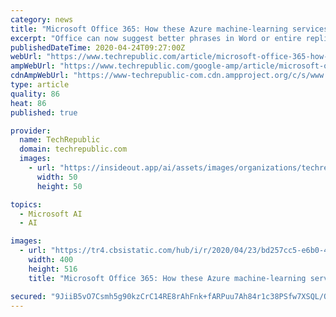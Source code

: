 ```yaml
---
category: news
title: "Microsoft Office 365: How these Azure machine-learning services will make you more productive and efficient"
excerpt: "Office can now suggest better phrases in Word or entire replies in Outlook, design your PowerPoint slides, and coach you on presenting them. Microsoft built those features with Azure Machine Learning and big models - while keeping your Office 365 data private. The Microsoft Office clients have been getting smarter for several years: the first ..."
publishedDateTime: 2020-04-24T09:27:00Z
webUrl: "https://www.techrepublic.com/article/microsoft-office-365-how-these-azure-machine-learning-services-will-make-you-more-productive-and-efficient/"
ampWebUrl: "https://www.techrepublic.com/google-amp/article/microsoft-office-365-how-these-azure-machine-learning-services-will-make-you-more-productive-and-efficient/"
cdnAmpWebUrl: "https://www-techrepublic-com.cdn.ampproject.org/c/s/www.techrepublic.com/google-amp/article/microsoft-office-365-how-these-azure-machine-learning-services-will-make-you-more-productive-and-efficient/"
type: article
quality: 86
heat: 86
published: true

provider:
  name: TechRepublic
  domain: techrepublic.com
  images:
    - url: "https://insideout.app/ai/assets/images/organizations/techrepublic.com-50x50.jpg"
      width: 50
      height: 50

topics:
  - Microsoft AI
  - AI

images:
  - url: "https://tr4.cbsistatic.com/hub/i/r/2020/04/23/bd257cc5-e6b0-4817-bbcd-b95ebcdf40a3/resize/400x/529012c6be678840cc1a17dd23cb25e0/acronyms-ml.jpg"
    width: 400
    height: 516
    title: "Microsoft Office 365: How these Azure machine-learning services will make you more productive and efficient"

secured: "9JiiB5vO7Csmh5g90kzCrC14RE8rAhFnk+fARPuu7Ah84r1c38PSfw7XSQL/Q8MKqSJaD1bik2SnZNJEmKBeLbKXLk4gAhvJr5wY/uvXY2BKuiUbGzuvU0uT1UeAD+LfNpYUEojYv9FPlUErVr7xPqLVb6+sY8hsr8/k76JzyPJNhJSQGN+ipHJbKBmBG6ZC/w6KWnB3rvDEMYMn2hw5Fh9WDpvmoQHB4zobGjWp8JhWdvOS3lVhtwFDJs/3JM8xbV6moX6ZlbpZGdCkUAtyfWqF2Qme0B6ESk7LP4gR7z/g3dv6G7aHBzYEU+OWNDKH;6iqukw7/lwFRl5jC1JJoLQ=="
---
```


